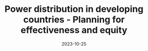 ---
abstract: Power grid expansion planning is a challenging problem that typically considers the facility location, sizing, and transmission line   upgrade aspects, with the objective of minimizing the upgrade and operational costs. The consideration of fairness and equity between the     populations being served by the power grid has not been addressed previously in the literature. These issues are of special interest          regarding the power grid infrastructure in developing countries, where certain populations might be ``last in line'' to be connected to the   grid. In this paper, we develop a power grid expansion optimization model that considers both effectiveness and equity, given a budget        constraint on upgrade expenditure. Effectiveness is measured by the deprivation costs of all populations served by the power grid, while e    quity is measured by their Gini mean absolute difference. Node upgrade rules are applied, and the upgrade plan is provided over a given
  planning horizon.
  We optimally solved our model for small instances and performed sensitivity analysis on its parameters. We then developed an LNS (Large       Neighborhood Search) heuristic for solving large instances and using publicly available data. Additional instances are generated based on     the Myanmar power grid. Our analysis shows that the LNS can provide good solutions relative to a greedy approach.
  The approach taken in this paper can be applied to a wide range of infrastructure planning problems in which both effectiveness and equity    should be considered.
title: Power distribution in developing countries - Planning for effectiveness and
  equity
  
authors:
- Adi Sarid
- Peter W. Glynn
- Michal Tzur

date: '2023-10-25'
slug: power-distribution-in-developing-countries-planning-for-effectiveness-and-equity
categories: []
tags:
  - Research Paper
doi: ''
publishDate: '2023-10-25T09:40:30Z'
publication_types:
  - '0'
publication: ''
publication_short: ''
abstract: ''
summary: ''
featured: no
url_pdf: ~
url_code: ~
url_dataset: ~
url_poster: ~
url_project: ~
url_slides: ~
url_source: ~
url_video: ~
image:
  caption: ''
  focal_point: ''
  preview_only: no
projects: []
slides: ''
---